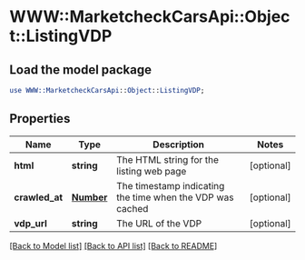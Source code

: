 # WWW::MarketcheckCarsApi::Object::ListingVDP

## Load the model package
```perl
use WWW::MarketcheckCarsApi::Object::ListingVDP;
```

## Properties
Name | Type | Description | Notes
------------ | ------------- | ------------- | -------------
**html** | **string** | The HTML string for the listing web page | [optional] 
**crawled_at** | [**Number**](Number.md) | The timestamp indicating the time when the VDP was cached | [optional] 
**vdp_url** | **string** | The URL of the VDP | [optional] 

[[Back to Model list]](../README.md#documentation-for-models) [[Back to API list]](../README.md#documentation-for-api-endpoints) [[Back to README]](../README.md)



